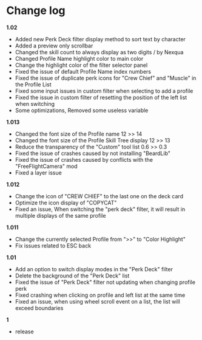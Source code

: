 # Change log
**1.02**
- Added new Perk Deck filter display method to sort text by character
- Added a preview only scrollbar
- Changed the skill count to always display as two digits / by Nexqua
- Changed Profile Name highlight color to main color
- Change the highlight color of the filter selector panel
- Fixed the issue of default Profile Name index numbers
- Fixed the issue of duplicate perk icons for "Crew Chief" and "Muscle" in the Profile List
- Fixed some input issues in custom filter when selecting to add a profile
- Fixed the issue in custom filter of resetting the position of the left list when switching
- Some optimizations, Removed some useless variable

**1.013**
- Changed the font size of the Profile name 12 >> 14
- Changed the font size of the Profile Skill Tree display 12 >> 13
- Reduce the transparency of the "Custom" tool list 0.6 >> 0.3
- Fixed the issue of crashes caused by not installing "BeardLib"
- Fixed the issue of crashes caused by conflicts with the "FreeFlightCamera" mod
- Fixed a layer issue

**1.012**
- Change the icon of "CREW CHIEF" to the last one on the deck card
- Optimize the icon display of "COPYCAT"
- Fixed an issue, When switching the "perk deck" filter, it will result in multiple displays of the same profile

**1.011**
- Change the currently selected Profile from ">>" to "Color Highlight"
- Fix issues related to ESC back
  
**1.01**
- Add an option to switch display modes in the "Perk Deck" filter
- Delete the background of the "Perk Deck" list
- Fixed the issue of "Perk Deck" filter not updating when changing profile perk
- Fixed crashing when clicking on profile and left list at the same time
- Fixed an issue, when using wheel scroll event on a list, the list will exceed boundaries
  
**1**
- release
